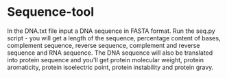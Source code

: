 # Sequence-tool
In the DNA.txt file input a DNA sequence in FASTA format. Run the seq.py script - you will get a length of the sequence, percentage content of bases, complement sequence, reverse sequence, complement and reverse sequence and RNA sequence. The DNA sequence will also be translated into protein sequence and you'll get protein molecular weight, protein aromaticity, protein isoelectric point, protein instability and protein gravy.
